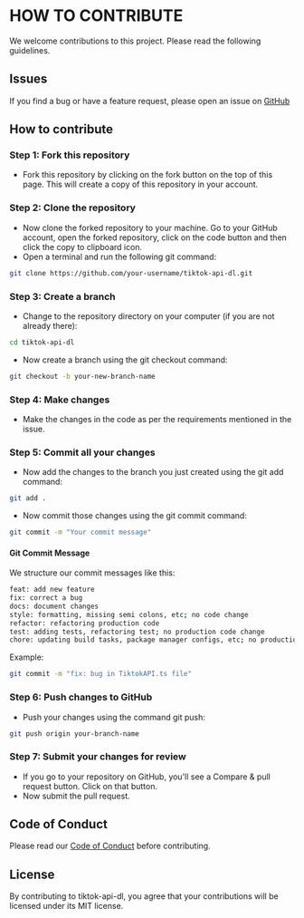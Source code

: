 # HOW TO CONTRIBUTE

We welcome contributions to this project. Please read the following guidelines.

## Issues

If you find a bug or have a feature request, please open an issue on [GitHub](https://github.com/TobyG74/tiktok-api-dl/issues)

## How to contribute

### Step 1: Fork this repository

- Fork this repository by clicking on the fork button on the top of this page. This will create a copy of this repository in your account.

### Step 2: Clone the repository

- Now clone the forked repository to your machine. Go to your GitHub account, open the forked repository, click on the code button and then click the copy to clipboard icon.
- Open a terminal and run the following git command:

```bash
git clone https://github.com/your-username/tiktok-api-dl.git
```

### Step 3: Create a branch

- Change to the repository directory on your computer (if you are not already there):

```bash
cd tiktok-api-dl
```

- Now create a branch using the git checkout command:

```bash
git checkout -b your-new-branch-name
```

### Step 4: Make changes

- Make the changes in the code as per the requirements mentioned in the issue.

### Step 5: Commit all your changes

- Now add the changes to the branch you just created using the git add command:

```bash
git add .
```

- Now commit those changes using the git commit command:

```bash
git commit -m "Your commit message"
```

#### Git Commit Message

We structure our commit messages like this:

```bash
feat: add new feature
fix: correct a bug
docs: document changes
style: formatting, missing semi colons, etc; no code change
refactor: refactoring production code
test: adding tests, refactoring test; no production code change
chore: updating build tasks, package manager configs, etc; no production code change
```

Example:

```bash
git commit -m "fix: bug in TiktokAPI.ts file"
```

### Step 6: Push changes to GitHub

- Push your changes using the command git push:

```bash
git push origin your-branch-name
```

### Step 7: Submit your changes for review

- If you go to your repository on GitHub, you'll see a Compare & pull request button. Click on that button.
- Now submit the pull request.

## Code of Conduct

Please read our [Code of Conduct](https://github.com/TobyG74/tiktok-api-dl/blob/master/CODE_OF_CONDUCT.md) before contributing.

## License

By contributing to tiktok-api-dl, you agree that your contributions will be licensed under its MIT license.
